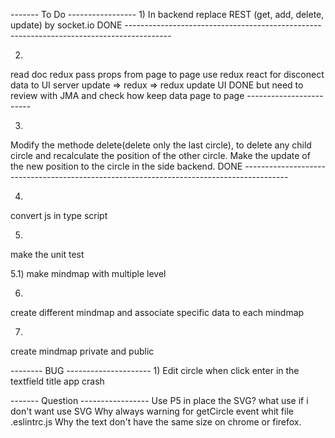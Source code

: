 ------- To Do -----------------
1)
In backend replace REST (get, add, delete, update) by socket.io
DONE -----------------------------------------------------------------------------------------

2)
read doc redux
pass props from page to page use redux react for disconect data to UI
server update => redux => redux update UI
DONE but need to review with JMA and check how keep data page to page ------------------------

3)
Modify the methode delete(delete only the last circle), to delete any child circle and recalculate the position of the other circle.
Make the update of the new position to the circle in the side backend. 
DONE -----------------------------------------------------------------------------------------

4)
convert js in type script

5)
make the unit test

5.1)
make mindmap with multiple level

6) 
create different mindmap and associate specific data to each mindmap

7)
create mindmap private and public




-------- BUG ---------------------
1)
Edit circle when click enter in the textfield title app crash



------- Question -----------------
Use P5 in place the SVG? 
what use if i don't want use SVG
Why always warning for getCircle event whit file .eslintrc.js
Why the text don't have the same size on chrome or firefox.